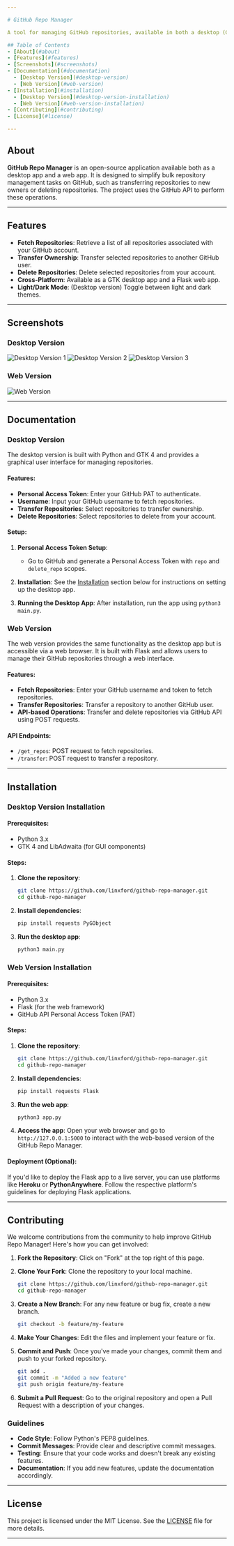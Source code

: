 ```yaml
---

# GitHub Repo Manager

A tool for managing GitHub repositories, available in both a desktop (GTK-based) and web (Flask-based) version. It allows users to fetch, transfer, or delete their repositories with ease, leveraging the GitHub API.

## Table of Contents
- [About](#about)
- [Features](#features)
- [Screenshots](#screenshots)
- [Documentation](#documentation)
  - [Desktop Version](#desktop-version)
  - [Web Version](#web-version)
- [Installation](#installation)
  - [Desktop Version](#desktop-version-installation)
  - [Web Version](#web-version-installation)
- [Contributing](#contributing)
- [License](#license)

---
```


## About

**GitHub Repo Manager** is an open-source application available both as a desktop app and a web app. It is designed to simplify bulk repository management tasks on GitHub, such as transferring repositories to new owners or deleting repositories. The project uses the GitHub API to perform these operations.

---

## Features

- **Fetch Repositories**: Retrieve a list of all repositories associated with your GitHub account.
- **Transfer Ownership**: Transfer selected repositories to another GitHub user.
- **Delete Repositories**: Delete selected repositories from your account.
- **Cross-Platform**: Available as a GTK desktop app and a Flask web app.
- **Light/Dark Mode**: (Desktop version) Toggle between light and dark themes.

---

## Screenshots

### Desktop Version
![Desktop Version 1](assets/desktop_app_screenshot2.png)
![Desktop Version 2](assets/desktop_app_screenshot1.png)
![Desktop Version 3](assets/desktop_app_screenshot3.png)

### Web Version
![Web Version](assets/web_app_screenshot.png)

---

## Documentation

### Desktop Version

The desktop version is built with Python and GTK 4 and provides a graphical user interface for managing repositories.

#### Features:
- **Personal Access Token**: Enter your GitHub PAT to authenticate.
- **Username**: Input your GitHub username to fetch repositories.
- **Transfer Repositories**: Select repositories to transfer ownership.
- **Delete Repositories**: Select repositories to delete from your account.

#### Setup:

1. **Personal Access Token Setup**:
   - Go to GitHub and generate a Personal Access Token with `repo` and `delete_repo` scopes.

2. **Installation**:
   See the [Installation](#desktop-version-installation) section below for instructions on setting up the desktop app.

3. **Running the Desktop App**:
   After installation, run the app using `python3 main.py`.

### Web Version

The web version provides the same functionality as the desktop app but is accessible via a web browser. It is built with Flask and allows users to manage their GitHub repositories through a web interface.

#### Features:
- **Fetch Repositories**: Enter your GitHub username and token to fetch repositories.
- **Transfer Repositories**: Transfer a repository to another GitHub user.
- **API-based Operations**: Transfer and delete repositories via GitHub API using POST requests.

#### API Endpoints:

- `/get_repos`: POST request to fetch repositories.
- `/transfer`: POST request to transfer a repository.

---

## Installation

### Desktop Version Installation

#### Prerequisites:
- Python 3.x
- GTK 4 and LibAdwaita (for GUI components)

#### Steps:
1. **Clone the repository**:
   ```bash
   git clone https://github.com/linxford/github-repo-manager.git
   cd github-repo-manager
   ```

2. **Install dependencies**:
   ```bash
   pip install requests PyGObject
   ```

3. **Run the desktop app**:
   ```bash
   python3 main.py
   ```

### Web Version Installation

#### Prerequisites:
- Python 3.x
- Flask (for the web framework)
- GitHub API Personal Access Token (PAT)

#### Steps:
1. **Clone the repository**:
   ```bash
   git clone https://github.com/linxford/github-repo-manager.git
   cd github-repo-manager
   ```

2. **Install dependencies**:
   ```bash
   pip install requests Flask
   ```

3. **Run the web app**:
   ```bash
   python3 app.py
   ```

4. **Access the app**:
   Open your web browser and go to `http://127.0.0.1:5000` to interact with the web-based version of the GitHub Repo Manager.

#### Deployment (Optional):
If you'd like to deploy the Flask app to a live server, you can use platforms like **Heroku** or **PythonAnywhere**. Follow the respective platform's guidelines for deploying Flask applications.

---

## Contributing

We welcome contributions from the community to help improve GitHub Repo Manager! Here's how you can get involved:

1. **Fork the Repository**: Click on "Fork" at the top right of this page.
2. **Clone Your Fork**: Clone the repository to your local machine.

   ```bash
   git clone https://github.com/linxford/github-repo-manager.git
   cd github-repo-manager
   ```

3. **Create a New Branch**: For any new feature or bug fix, create a new branch.

   ```bash
   git checkout -b feature/my-feature
   ```

4. **Make Your Changes**: Edit the files and implement your feature or fix.
5. **Commit and Push**: Once you've made your changes, commit them and push to your forked repository.

   ```bash
   git add .
   git commit -m "Added a new feature"
   git push origin feature/my-feature
   ```

6. **Submit a Pull Request**: Go to the original repository and open a Pull Request with a description of your changes.

### Guidelines

- **Code Style**: Follow Python's PEP8 guidelines.
- **Commit Messages**: Provide clear and descriptive commit messages.
- **Testing**: Ensure that your code works and doesn't break any existing features.
- **Documentation**: If you add new features, update the documentation accordingly.

---

## License

This project is licensed under the MIT License. See the [LICENSE](LICENSE) file for more details.

---
